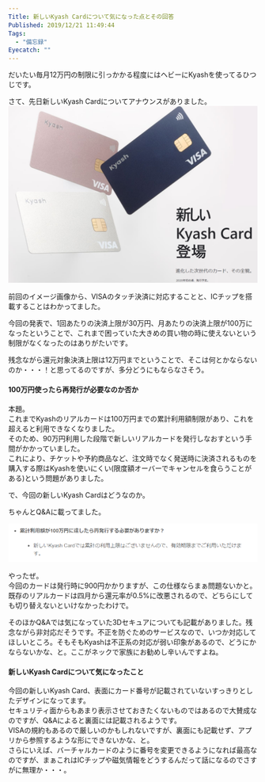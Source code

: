 ```yaml
---
Title: 新しいKyash Cardについて気になった点とその回答
Published: 2019/12/21 11:49:44
Tags:
  - "備忘録"
Eyecatch: ""
---
```

だいたい毎月12万円の制限に引っかかる程度にはヘビーにKyashを使ってるひつじです。  

さて、先日新しいKyash Cardについてアナウンスがありました。  
![](20191221113353.png) 


<?# EmbedLink "https://kyash.co/kyashcard/" /?>


前回のイメージ画像から、VISAのタッチ決済に対応することと、ICチップを搭載することはわかってました。  

今回の発表で、1回あたりの決済上限が30万円、月あたりの決済上限が100万になったということで、これまで困っていた大きめの買い物の時に使えないという制限がなくなったのはありがたいです。  

残念ながら還元対象決済上限は12万円までということで、そこは何とかならないのか・・・！と思ってるのですが、多分どうにもならなさそう。  

#### 100万円使ったら再発行が必要なのか否か  

本題。  
これまでKyashのリアルカードは100万円までの累計利用額制限があり、これを超えると利用できなくなりました。  
そのため、90万円利用した段階で新しいリアルカードを発行しなおすという手間がかかっていました。  
これにより、チケットや予約商品など、注文時でなく発送時に決済されるものを購入する際はKyashを使いにくい(限度額オーバーでキャンセルを食らうことがある)という問題がありました。  

で、今回の新しいKyash Cardはどうなのか。  

ちゃんとQ&Aに載ってました。  

<?# EmbedLink "https://support.kyash.co/hc/ja/articles/360037981951" /?>

![](20191221114055.png) 

やったぜ。  
今回のカードは発行時に900円かかりますが、この仕様ならまぁ問題ないかと。既存のリアルカードは四月から還元率が0.5%に改悪されるので、どちらにしても切り替えないといけなかったわけで。  

そのほかQ&Aでは気になっていた3Dセキュアについても記載がありました。残念ながら非対応だそうです。不正を防ぐためのサービスなので、いつか対応してほしいところ。そもそもKyashは不正系の対応が弱い印象があるので、どうにかならないかな、と。ここがネックで家族にお勧めし辛いんですよね。  

#### 新しいKyash Cardについて気になったこと  
今回の新しいKyash Card、表面にカード番号が記載されていないすっきりとしたデザインになってます。  
セキュリティ面からもあまり表示させておきたくないものではあるので大賛成なのですが、Q&Aによると裏面には記載されるようです。  
VISAの規約もあるので厳しいのかもしれないですが、裏面にも記載せず、アプリから参照するような形にできないかな、と。  
さらにいえば、バーチャルカードのように番号を変更できるようになれば最高なのですが、まぁこれはICチップや磁気情報をどうするんだって話になるのでさすがに無理か・・・。  

